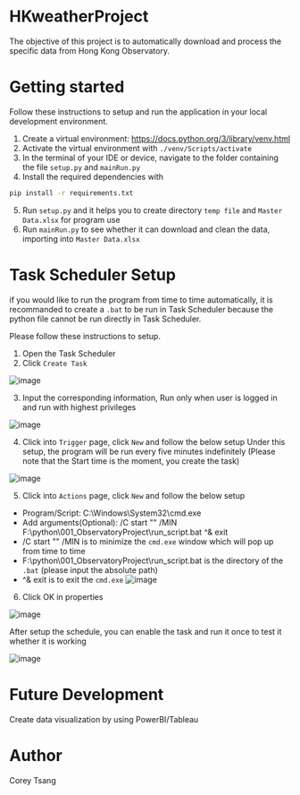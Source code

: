 # HKweatherProject

The objective of this project is to automatically download and process the specific data from Hong Kong Observatory. 

# Getting started
Follow these instructions to setup and run the application in your local development environment.
1. Create a virtual environment: https://docs.python.org/3/library/venv.html
2. Activate the virtual environment with `./venv/Scripts/activate`
3. In the terminal of your IDE or device, navigate to the folder containing the file `setup.py` and `mainRun.py`
4. Install the required dependencies with 
```bash
pip install -r requirements.txt
```
5. Run `setup.py` and it helps you to create directory `temp file` and `Master Data.xlsx` for program use
6. Run `mainRun.py` to see whether it can download and clean the data, importing into `Master Data.xlsx`

# Task Scheduler Setup
if you would like to run the program from time to time automatically, it is recommanded to create a `.bat` to be run in Task Scheduler because the python file cannot be run directly in Task Scheduler.

Please follow these instructions to setup.
1. Open the Task Scheduler
2. Click `Create Task` 

![image](https://user-images.githubusercontent.com/115489179/235808805-548ef0c0-0178-46dc-926d-123ebeb1f1d4.png)

3. Input the corresponding information, Run only when user is logged in and run with highest privileges

![image](https://user-images.githubusercontent.com/115489179/235808325-4425646b-337f-47c3-a56f-b4f8d23e71f1.png)

4. Click into `Trigger` page, click `New` and follow the below setup
Under this setup, the program will be run every five minutes indefinitely
(Please note that the Start time is the moment, you create the task)

![image](https://user-images.githubusercontent.com/115489179/235810135-3ac60d15-d005-4ed0-87d2-8da173111012.png)

5. Click into `Actions` page, click `New` and follow the below setup
- Program/Script: C:\Windows\System32\cmd.exe
- Add arguments(Optional): /C start "" /MIN F:\python\001_ObservatoryProject\run_script.bat ^& exit
- /C start "" /MIN is to minimize the `cmd.exe` window which will pop up from time to time 
- F:\python\001_ObservatoryProject\run_script.bat is the directory of the `.bat` (please input the absolute path)
- ^& exit is to exit the `cmd.exe` 
![image](https://user-images.githubusercontent.com/115489179/235811778-db2e1519-1242-4948-8ed2-2fe8afc2cb07.png)

6. Click OK in properties

![image](https://user-images.githubusercontent.com/115489179/235812230-df9a691a-a128-4537-8a74-101cb37a0e89.png)

After setup the schedule, you can enable the task and run it once to test it whether it is working

![image](https://user-images.githubusercontent.com/115489179/235812478-2266c2d7-36a1-488b-8506-879500c59185.png)

# Future Development
Create data visualization by using PowerBI/Tableau

# Author

Corey Tsang



